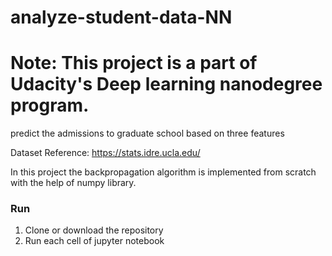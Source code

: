 # analyze-student-data-NN

# Note: This project is a part of Udacity's Deep learning nanodegree program. 

predict the admissions to graduate school based on three features </br>

Dataset Reference:  https://stats.idre.ucla.edu/ </br>

In this project the backpropagation algorithm is implemented from scratch with the help of numpy library. </br>

### Run
1. Clone or download the repository 
2. Run each cell of jupyter notebook 


